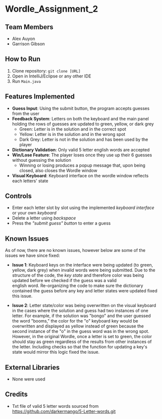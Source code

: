 # Wordle_Assignment_2

## Team Members
- Alex Auyon  
- Garrison Gibson  

## How to Run
1. Clone repository: `git clone [URL]`  
2. Open in IntelliJ/Eclipse or any other IDE  
3. Run `Main.java`  

## Features Implemented
- **Guess Input**: Using the submit button, the program accepts guesses from the user  
- **Feedback System**: Letters on both the keyboard and the main panel holding the rows of guesses are updated to green, yellow, or dark grey
  - Green: Letter is in the solution and in the correct spot
  - Yellow: Letter is in the solution and in the wrong spot
  - Dark Grey: Letter is not in the solution and has been used by the player
- **Dictionary Validation**: Only valid 5 letter english words are accepted
- **Win/Lose Feature**: The player loses once they use up their 6 guesses without guessing the solution
  - Winning or losing produces a popup message that, upon being closed, also closes the Wordle window
- **Visual Keyboard**: Keyboard interface on the wordle window reflects each letters' state

## Controls
- Enter each letter slot by slot using the implemented *keyboard interface* or your own *keyboard*
- Delete a letter using *backspace*
- Press the *"submit guess" button* to enter a guess

## Known Issues  
As of now, there are no known issues, however below are some of the issues we have since fixed:  
- **Issue 1**: Keyboard keys on the interface were being updated (to green, yellow, dark grey) when invalid words were being submitted.
  Due to the structure of the code, the *key state* and therefore color was being updated before we checked if the guess was a valid  
  english word. Re-organizing the code to make sure the dictionary contained the guess before any key and letter states were updated fixed this issue. 

- **Issue 2**: Letter state/color was being overwritten on the visual keyboard in the cases where the solution and guess had two instances of one letter. For example, if the solution was "bongo" and the user
  guessed the word "booms," the color for the "o" keyboard key would be overwritten and displayed as yellow instead of green because the second instance of the "o" in the guess word was in the wrong spot.  
  However, in the original Wordle, once a letter is set to green, the color should stay as green regardless of the results from other instances of the letter. Including checks so
  that the function for updating a key's state would mirror this logic fixed the issue. 

## External Libraries
- None were used

## Credits
- Txt file of valid 5 letter words sourced from https://github.com/darkermango/5-Letter-words.git
